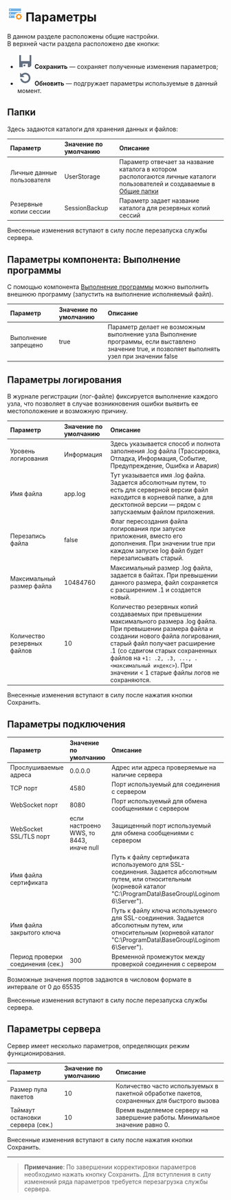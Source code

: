 # ![Параметры](../images/icons/admin_18/admin_default-04.svg)  Параметры

В данном разделе расположены общие настройки.  
В верхней части раздела расположено две кнопки:

* ![Сохранить](../images/icons/toolbar-controls_18x18/toolbar-controls_18x18_save_default.svg) **Сохранить** — сохраняет полученные изменения параметров;
* ![Обновить](../images/icons/toolbar-controls_18x18/toolbar-controls_18x18_refresh_default.svg) **Обновить** — подгружает параметры используемые в данный момент.

## Папки

Здесь задаются каталоги для хранения данных и файлов:

|Параметр|Значение по умолчанию|Описание|
|:-|:-|:-|
|Личные данные пользователя|UserStorage|Параметр отвечает за название каталога в котором распологаются личные каталоги пользователей и создаваемые в [Общие папки](./shared-folder.md)|
|Резервные копии сессии|SessionBackup|Параметр задает название каталога для резервных копий сессий|

Внесенные изменения вступают в силу после перезапуска службы сервера.

## Параметры компонента: Выполнение программы

С помощью компонента [Выполнение программы](../processors/integration/exec-program.md) можно выполнить внешнюю программу (запустить на выполнение исполняемый файл).

|Параметр|Значение по умолчанию|Описание|
|:-|:-|:-|
|Выполнение запрещено|true|Параметр делает не возможным выполнение узла Выполнение программы, если выставлено значение true, и позволяет выполнять узел при значении false|

## Параметры логирования

В журнале регистрации (лог-файле) фиксируется выполнение каждого узла, что позволяет в случае возникновения ошибки выявить ее местоположение и возможную причину.

|Параметр|Значение по умолчанию|Описание|
|:-|:-|:-|
|Уровень логирования|Информация|Здесь указывается способ и полнота заполнения .log файла (Трассировка, Отладка, Информация, Событие, Предупреждение, Ошибка и Авария)|
|Имя файла|app.log|Тут указывается имя .log файла. Задается абсолютным путем, то есть для серверной версии файл находится в корневой папке, а для десктопной версии — рядом с запускаемым файлом приложения.|
|Перезапись файла|false|Флаг пересоздания файла логирования при запуске приложения, вместо его дополнения. При значении true при каждом запуске log файл будет перезаписывать старый.|
|Максимальный размер файла|10484760|Максимальный размер .log файла, задается в байтах. При превышении данного размера, файл сохраняется с расширением .1 и создается новый.|
|Количество резервных файлов|10|Количество резервных копий создаваемых при превышении максимального размера .log файла. При превышении размера файла и создании нового файла логирования, старый файл получает расширение .1 (со сдвигом старых сохраненных файлов на `+1: .2, .3, ..., .<максимальный индекс>`). При значении < 1 старые файлы логов не сохраняются.|

Внесенные изменения вступают в силу после нажатия кнопки Сохранить.

## Параметры подключения

|Параметр|Значение по умолчанию|Описание|
|:-|:-|:-|
|Прослушиваемые адреса|0.0.0.0|Адрес или адреса проверяемые на наличие сервера|
|TCP порт|4580|Порт используемый для соединения с сервером|
|WebSocket порт|8080|Порт используемый для обмена сообщениями с сервером|
|WebSocket SSL/TLS порт|если настроено WWS, то 8443, иначе null|Защищенный порт используемый для обмена сообщениями с сервером|
|Имя файла сертификата||Путь к файлу сертификата используемого для SSL-соединения. Задается абсолютным путем, или относительным (корневой каталог "C:\ProgramData\BaseGroup\Loginom 6\Server").|
|Имя файла закрытого ключа||Путь к файлу ключа используемого для SSL-соединения. Задается абсолютным путем, или относительным (корневой каталог "C:\ProgramData\BaseGroup\Loginom 6\Server").|
|Период проверки соединения (сек.)|300|Временной промежуток между проверкой соединения с сервером|

Возможные значения портов задаются в числовом формате в интервале от 0 до 65535

Внесенные изменения вступают в силу после перезапуска службы сервера.

## Параметры сервера

Сервер имеет несколько параметров, определяющих режим функционирования.

|Параметр|Значение по умолчанию|Описание|
|:-|:-|:-|
|Размер пула пакетов|10|Количество часто используемых в пакетной обработке пакетов, сохраненных для быстрого вызова|
|Таймаут остановки сервера (сек.)|10|Время выделяемое серверу на завершение работы. Минимальное значение равно 0.|

Внесенные изменения вступают в силу после нажатия кнопки Сохранить.

---

>**Примечание**: По завершении корректировки параметров необходимо нажать кнопку Сохранить. Для вступления в силу изменений ряда параметров требуется перезагрузка службы сервера.
